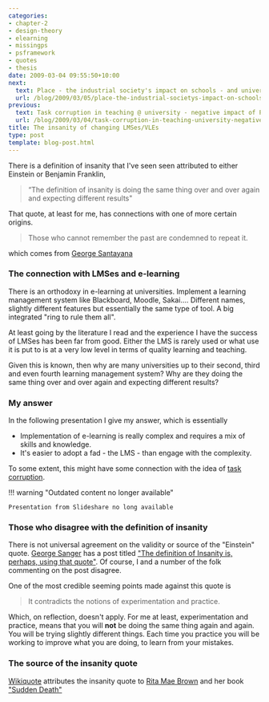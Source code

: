 ```yaml
---
categories:
- chapter-2
- design-theory
- elearning
- missingps
- psframework
- quotes
- thesis
date: 2009-03-04 09:55:50+10:00
next:
  text: Place - the industrial society's impact on schools - and universities?
  url: /blog/2009/03/05/place-the-industrial-societys-impact-on-schools-and-universities/
previous:
  text: Task corruption in teaching @ university - negative impact of Place?
  url: /blog/2009/03/04/task-corruption-in-teaching-university-negative-impact-of-place/
title: The insanity of changing LMSes/VLEs
type: post
template: blog-post.html
---
```

There is a definition of insanity that I've seen seen attributed to either Einstein or Benjamin Franklin,

> “The definition of insanity is doing the same thing over and over again and expecting different results"

That quote, at least for me, has connections with one of more certain origins.

> Those who cannot remember the past are condemned to repeat it.

which comes from [George Santayana](http://en.wikipedia.org/wiki/George_Santayana)

### The connection with LMSes and e-learning

There is an orthodoxy in e-learning at universities. Implement a learning management system like Blackboard, Moodle, Sakai.... Different names, slightly different features but essentially the same type of tool. A big integrated "ring to rule them all".

At least going by the literature I read and the experience I have the success of LMSes has been far from good. Either the LMS is rarely used or what use it is put to is at a very low level in terms of quality learning and teaching.

Given this is known, then why are many universities up to their second, third and even fourth learning management system? Why are they doing the same thing over and over again and expecting different results?

### My answer

In the following presentation I give my answer, which is essentially

- Implementation of e-learning is really complex and requires a mix of skills and knowledge.
- It's easier to adopt a fad - the LMS - than engage with the complexity.

To some extent, this might have some connection with the idea of [task corruption](/blog/2009/03/04/task-corruption-in-teaching-university-negative-impact-of-place/).


!!! warning "Outdated content no longer available"

    Presentation from Slideshare no long available


### Those who disagree with the definition of insanity

There is not universal agreement on the validity or source of the "Einstein" quote. [George Sanger](http://www.oreillynet.com/pub/au/2203) has a post titled ["The definition of Insanity is, perhaps, using that quote"](http://blogs.oreilly.com/digitalmedia/2006/10/the-definition-of-insanity-is.html). Of course, I and a number of the folk commenting on the post disagree.

One of the most credible seeming points made against this quote is

> It contradicts the notions of experimentation and practice.

Which, on reflection, doesn't apply. For me at least, experimentation and practice, means that you will **not** be doing the same thing again and again. You will be trying slightly different things. Each time you practice you will be working to improve what you are doing, to learn from your mistakes.

### The source of the insanity quote

[Wikiquote](http://en.wikiquote.org/) attributes the insanity quote to [Rita Mae Brown](http://en.wikiquote.org/wiki/Rita_Mae_Brown) and her book ["Sudden Death"](http://www.amazon.com/Sudden-Death-Rita-Mae-Brown/dp/0553269305/ref=pd_bbs_7?ie=UTF8&s=books&qid=1236124407&sr=8-7)